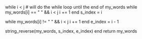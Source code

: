 while i < j # will do the while loop until the end of my_words
  while my_words[i] == " " && i < j
    i += 1
  end
  s_index = i

  while my_words[i] != " " && i < j
    i += 1
  end
  e_index = i - 1

  string_reverse(my_words, s_index, e_index)
end
return my_words
